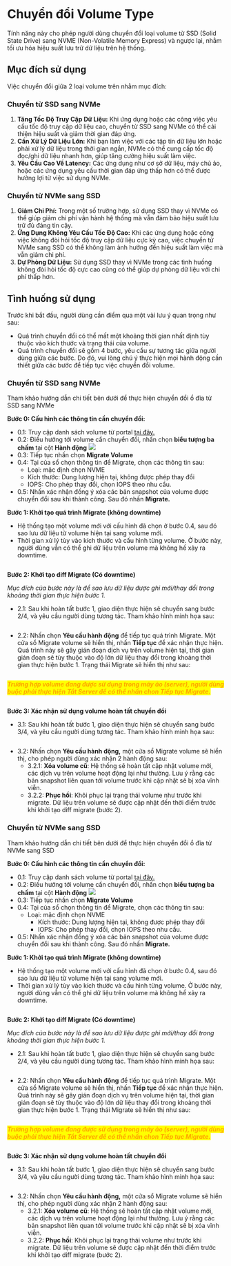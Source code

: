 # Chuyển đổi Volume Type

Tính năng này cho phép người dùng chuyển đổi loại volume từ SSD (Solid State Drive) sang NVME (Non-Volatile Memory Express) và ngược lại, nhằm tối ưu hóa hiệu suất lưu trữ dữ liệu trên hệ thống.&#x20;

## Mục đích sử dụng

Việc chuyển đổi giữa 2 loại volume trên nhằm mục đích:

### **Chuyển từ SSD sang NVMe**

1. **Tăng Tốc Độ Truy Cập Dữ Liệu:** Khi ứng dụng hoặc các công việc yêu cầu tốc độ truy cập dữ liệu cao, chuyển từ SSD sang NVMe có thể cải thiện hiệu suất và giảm thời gian đáp ứng.
2. **Cần Xử Lý Dữ Liệu Lớn:** Khi bạn làm việc với các tập tin dữ liệu lớn hoặc phải xử lý dữ liệu trong thời gian ngắn, NVMe có thể cung cấp tốc độ đọc/ghi dữ liệu nhanh hơn, giúp tăng cường hiệu suất làm việc.
3. **Yêu Cầu Cao Về Latency:** Các ứng dụng như cơ sở dữ liệu, máy chủ ảo, hoặc các ứng dụng yêu cầu thời gian đáp ứng thấp hơn có thể được hưởng lợi từ việc sử dụng NVMe.

### **Chuyển từ NVMe sang SSD**

1. **Giảm Chi Phí:** Trong một số trường hợp, sử dụng SSD thay vì NVMe có thể giúp giảm chi phí vận hành hệ thống mà vẫn đảm bảo hiệu suất lưu trữ đủ đáng tin cậy.
2. **Ứng Dụng Không Yêu Cầu Tốc Độ Cao:** Khi các ứng dụng hoặc công việc không đòi hỏi tốc độ truy cập dữ liệu cực kỳ cao, việc chuyển từ NVMe sang SSD có thể không làm ảnh hưởng đến hiệu suất làm việc mà vẫn giảm chi phí.
3. **Dự Phòng Dữ Liệu:** Sử dụng SSD thay vì NVMe trong các tình huống không đòi hỏi tốc độ cực cao cũng có thể giúp dự phòng dữ liệu với chi phí thấp hơn.

## Tình huống sử dụng

Trước khi bắt đầu, người dùng cần điểm qua một vài lưu ý quan trọng như sau:

* Quá trình chuyển đổi có thể mất một khoảng thời gian nhất định tùy thuộc vào kích thước và trạng thái của volume.
* Quá trình chuyển đổi sẽ gồm 4 bước, yêu cầu sự tương tác giữa người dùng giữa các bước. Do đó, vui lòng chú ý thực hiện mọi hành động cần thiết giữa các bước để tiếp tục việc chuyển đổi volume.

### **Chuyển từ SSD sang NVMe**

Tham khảo hướng dẫn chi tiết bên dưới để thực hiện chuyển đổi ổ đĩa từ SSD sang NVMe

**Bước 0: Cấu hình các thông tin cần chuyển đổi:**

* 0.1: Truy cập danh sách volume từ portal [tại đây.](https://hcm-3.console.vngcloud.vn/vserver/block-store/volumes)
* 0.2: Điều hướng tới volume cần chuyển đổi, nhấn chọn **biểu tượng ba chấm** tại cột **Hành động** ![](<../../../.gitbook/assets/image (286).png>)
* 0.3: Tiếp tục nhấn chọn **Migrate Volume**
* 0.4: Tại của sổ chọn thông tin để Migrate, chọn các thông tin sau:
  * Loại: mặc định chọn NVME
  * Kích thước: Dung lượng hiện tại, không được phép thay đổi
  * IOPS: Cho phép thay đổi, chọn IOPS theo nhu cầu.
* 0.5: Nhấn xác nhận đồng ý xóa các bản snapshot của volume được chuyển đổi sau khi thành công. Sau đó nhấn **Migrate.**

**Bước 1: Khởi tạo quá trình Migrate (không downtime)**

* Hệ thống tạo một volume mới với cấu hình đã chọn ở bước 0.4, sau đó sao lưu dữ liệu từ volume hiện tại sang volume mới.&#x20;
* Thời gian xử lý tùy vào kích thước và cấu hình từng volume. Ở bước này, người dùng vẫn có thể ghi dữ liệu trên volume mà không hề xảy ra downtime.&#x20;

<figure><img src="../../../.gitbook/assets/image (5) (1) (1) (1) (1) (1) (1) (1) (1) (1) (1) (1) (1).png" alt=""><figcaption></figcaption></figure>

**Bước 2: Khởi tạo diff Migrate (Có downtime)**

_Mục đích của bước này là để sao lưu dữ liệu được ghi mới/thay đổi trong khoảng thời gian thực hiện bước 1._

* 2.1: Sau khi hoàn tất bước 1, giao diện thực hiện sẽ chuyển sang bước 2/4, và yêu cầu người dùng tương tác. Tham khảo hình minh họa sau:&#x20;

<figure><img src="../../../.gitbook/assets/image (1) (1) (1) (1) (1) (1) (1) (1) (1) (1) (1) (1) (1) (1) (1) (1) (1) (1) (1) (1) (1) (1) (1) (1) (1) (1) (1) (1) (1) (1).png" alt=""><figcaption></figcaption></figure>

* 2.2: Nhấn chọn **Yêu cầu hành động** để tiếp tục quá trình Migrate. Một cửa sổ Migrate volume sẽ hiển thị, nhấn **Tiếp tục** để xác nhận thực hiện. Quá trình này sẽ gây gián đoạn dịch vụ trên volume hiện tại, thời gian gián đoạn sẽ tùy thuộc vào độ lớn dữ liệu thay đổi trong khoảng thời gian thực hiện bước 1. Trạng thái Migrate sẽ hiển thị như sau:&#x20;

<figure><img src="../../../.gitbook/assets/image (2) (1) (1) (1) (1) (1) (1) (1) (1) (1) (1) (1) (1) (1) (1) (1) (1) (1) (1) (1).png" alt=""><figcaption></figcaption></figure>

_<mark style="color:orange;">**Trường hợp volume đang được sử dụng trong máy ảo (server), người dùng buộc phải thực hiện Tắt Server để có thể nhấn chon Tiếp tục Migrate.**</mark>_&#x20;

<figure><img src="../../../.gitbook/assets/image (3) (1) (1) (1) (1) (1) (1) (1) (1) (1) (1) (1) (1) (1) (1) (1) (1).png" alt=""><figcaption></figcaption></figure>

**Bước 3: Xác nhận sử dụng volume hoàn tất chuyển đổi**

* 3.1: Sau khi hoàn tất bước 1, giao diện thực hiện sẽ chuyển sang bước 3/4, và yêu cầu người dùng tương tác. Tham khảo hình minh họa sau:&#x20;

<figure><img src="../../../.gitbook/assets/image (4) (1) (1) (1) (1) (1) (1) (1) (1) (1) (1) (1) (1) (1) (1) (1).png" alt=""><figcaption></figcaption></figure>

* 3.2: Nhấn chọn **Yêu cầu hành động,** một cửa sổ Migrate volume sẽ hiển thị, cho phép người dùng xác nhận 2 hành động sau:
  * 3.2.1: **Xóa volume cũ**: Hệ thống sẽ hoàn tất cập nhật volume mới, các dịch vụ trên volume hoạt động lại như thường. Lưu ý rằng các bản snapshot liên quan tới volume trước khi cập nhật sẽ bị xóa vĩnh viễn.
  * 3.2.2: **Phục hồi**: Khôi phục lại trạng thái volume như trước khi migrate. Dữ liệu trên volume sẽ được cập nhật đến thời điểm trước khi khởi tạo diff migrate (bước 2).

### **Chuyển từ NVMe sang SSD**

Tham khảo hướng dẫn chi tiết bên dưới để thực hiện chuyển đổi ổ đĩa từ NVMe sang SSD

**Bước 0: Cấu hình các thông tin cần chuyển đổi:**

* 0.1: Truy cập danh sách volume từ portal [tại đây.](https://hcm-3.console.vngcloud.vn/vserver/block-store/volumes)
* 0.2: Điều hướng tới volume cần chuyển đổi, nhấn chọn **biểu tượng ba chấm** tại cột **Hành động** ![](<../../../.gitbook/assets/image (5) (1) (1) (1) (1) (1) (1) (1) (1) (1) (1) (1) (1) (1).png>)
* 0.3: Tiếp tục nhấn chọn **Migrate Volume**&#x20;
* 0.4: Tại của sổ chọn thông tin để Migrate, chọn các thông tin sau:
  * Loại: mặc định chọn NVME
    * Kích thước: Dung lượng hiện tại, không được phép thay đổi
    * IOPS: Cho phép thay đổi, chọn IOPS theo nhu cầu.
* 0.5: Nhấn xác nhận đồng ý xóa các bản snapshot của volume được chuyển đổi sau khi thành công. Sau đó nhấn **Migrate.**

**Bước 1: Khởi tạo quá trình Migrate (không downtime)**

* Hệ thống tạo một volume mới với cấu hình đã chọn ở bước 0.4, sau đó sao lưu dữ liệu từ volume hiện tại sang volume mới.&#x20;
* Thời gian xử lý tùy vào kích thước và cấu hình từng volume. Ở bước này, người dùng vẫn có thể ghi dữ liệu trên volume mà không hề xảy ra downtime.&#x20;

<figure><img src="../../../.gitbook/assets/image (7) (1) (1) (1) (1) (1) (1) (1) (1) (1).png" alt=""><figcaption></figcaption></figure>

**Bước 2: Khởi tạo diff Migrate (Có downtime)**

_Mục đích của bước này là để sao lưu dữ liệu được ghi mới/thay đổi trong khoảng thời gian thực hiện bước 1._

* 2.1: Sau khi hoàn tất bước 1, giao diện thực hiện sẽ chuyển sang bước 2/4, và yêu cầu người dùng tương tác. Tham khảo hình minh họa sau:&#x20;

<figure><img src="../../../.gitbook/assets/image (8) (1) (1) (1) (1) (1) (1) (1) (1) (1).png" alt=""><figcaption></figcaption></figure>

* 2.2: Nhấn chọn **Yêu cầu hành động** để tiếp tục quá trình Migrate. Một cửa sổ Migrate volume sẽ hiển thị, nhấn **Tiếp tục** để xác nhận thực hiện. Quá trình này sẽ gây gián đoạn dịch vụ trên volume hiện tại, thời gian gián đoạn sẽ tùy thuộc vào độ lớn dữ liệu thay đổi trong khoảng thời gian thực hiện bước 1. Trạng thái Migrate sẽ hiển thị như sau:&#x20;

<figure><img src="../../../.gitbook/assets/image (10) (1) (1) (1) (1) (1) (1) (1) (1) (1).png" alt=""><figcaption></figcaption></figure>

_<mark style="color:orange;">**Trường hợp volume đang được sử dụng trong máy ảo (server), người dùng buộc phải thực hiện Tắt Server để có thể nhấn chon Tiếp tục Migrate.**</mark>_&#x20;

<figure><img src="../../../.gitbook/assets/image (11) (1) (1) (1) (1) (1) (1) (1) (1) (1).png" alt=""><figcaption></figcaption></figure>

**Bước 3: Xác nhận sử dụng volume hoàn tất chuyển đổi**

* 3.1: Sau khi hoàn tất bước 1, giao diện thực hiện sẽ chuyển sang bước 3/4, và yêu cầu người dùng tương tác. Tham khảo hình minh họa sau:&#x20;

<figure><img src="../../../.gitbook/assets/image (436).png" alt=""><figcaption></figcaption></figure>

* 3.2: Nhấn chọn **Yêu cầu hành động,** một cửa sổ Migrate volume sẽ hiển thị, cho phép người dùng xác nhận 2 hành động sau:
  * 3.2.1: **Xóa volume cũ**: Hệ thống sẽ hoàn tất cập nhật volume mới, các dịch vụ trên volume hoạt động lại như thường. Lưu ý rằng các bản snapshot liên quan tới volume trước khi cập nhật sẽ bị xóa vĩnh viễn.
  * 3.2.2: **Phục hồi**: Khôi phục lại trạng thái volume như trước khi migrate. Dữ liệu trên volume sẽ được cập nhật đến thời điểm trước khi khởi tạo diff migrate (bước 2).
